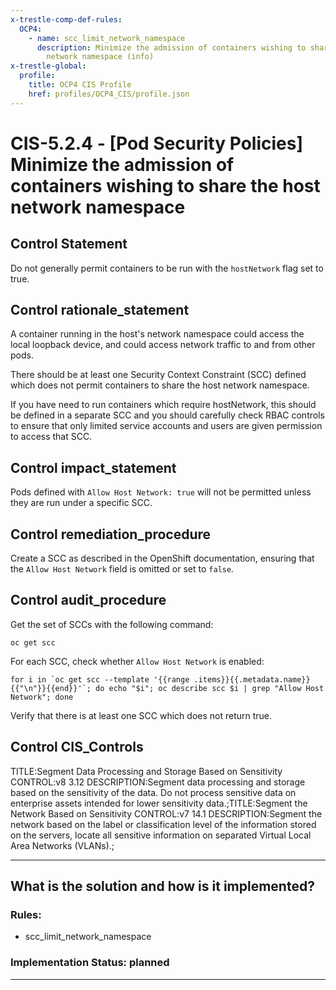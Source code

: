 ```yaml
---
x-trestle-comp-def-rules:
  OCP4:
    - name: scc_limit_network_namespace
      description: Minimize the admission of containers wishing to share the host
        network namespace (info)
x-trestle-global:
  profile:
    title: OCP4 CIS Profile
    href: profiles/OCP4_CIS/profile.json
---
```


# CIS-5.2.4 - \[Pod Security Policies\] Minimize the admission of containers wishing to share the host network namespace

## Control Statement

Do not generally permit containers to be run with the `hostNetwork` flag set to true.

## Control rationale_statement

A container running in the host's network namespace could access the local loopback device, and could access network traffic to and from other pods.

There should be at least one Security Context Constraint (SCC) defined which does not permit containers to share the host network namespace.

If you have need to run containers which require hostNetwork, this should be defined in a separate SCC and you should carefully check RBAC controls to ensure that only limited service accounts and users are given permission to access that SCC.

## Control impact_statement

Pods defined with `Allow Host Network: true` will not be permitted unless they are run under a specific SCC.

## Control remediation_procedure

Create a SCC as described in the OpenShift documentation, ensuring that the `Allow Host Network` field is omitted or set to `false`.

## Control audit_procedure

Get the set of SCCs with the following command:

```
oc get scc
```

For each SCC, check whether `Allow Host Network` is enabled:

```
for i in `oc get scc --template '{{range .items}}{{.metadata.name}}{{"\n"}}{{end}}'`; do echo "$i"; oc describe scc $i | grep "Allow Host Network"; done
```

Verify that there is at least one SCC which does not return true.

## Control CIS_Controls

TITLE:Segment Data Processing and Storage Based on Sensitivity CONTROL:v8 3.12 DESCRIPTION:Segment data processing and storage based on the sensitivity of the data. Do not process sensitive data on enterprise assets intended for lower sensitivity data.;TITLE:Segment the Network Based on Sensitivity CONTROL:v7 14.1 DESCRIPTION:Segment the network based on the label or classification level of the information stored on the servers, locate all sensitive information on separated Virtual Local Area Networks (VLANs).;

______________________________________________________________________

## What is the solution and how is it implemented?

<!-- For implementation status enter one of: implemented, partial, planned, alternative, not-applicable -->

<!-- Note that the list of rules under ### Rules: is read-only and changes will not be captured after assembly to JSON -->

<!-- Add control implementation description here for control: CIS-5.2.4 -->

### Rules:

  - scc_limit_network_namespace

### Implementation Status: planned

______________________________________________________________________
